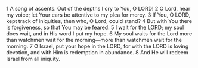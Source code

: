 1	A song of ascents. Out of the depths I cry to You, O LORD!
2	O Lord, hear my voice; let Your ears be attentive to my plea for mercy.
3	If You, O LORD, kept track of iniquities, then who, O Lord, could stand?
4	But with You there is forgiveness, so that You may be feared.
5	I wait for the LORD; my soul does wait, and in His word I put my hope.
6	My soul waits for the Lord more than watchmen wait for the morning—more than watchmen wait for the morning.
7	O Israel, put your hope in the LORD, for with the LORD is loving devotion, and with Him is redemption in abundance.
8	And He will redeem Israel from all iniquity.